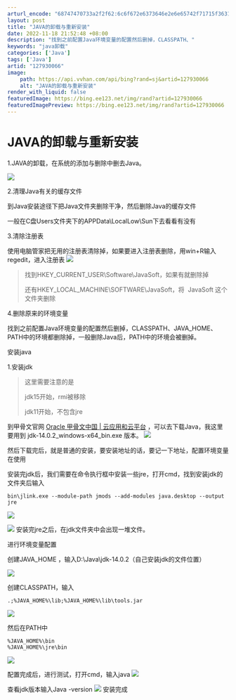 ```yaml
---
arturl_encode: "68747470733a2f2f62:6c6f672e6373646e2e6e65742f71715f36313839373134312f:61727469636c652f64657461696c732f313237393330303636"
layout: post
title: "JAVA的卸载与重新安装"
date: 2022-11-18 21:52:48 +08:00
description: "找到之前配置Java环境变量的配置然后删掉，CLASSPATH、"
keywords: "java卸载"
categories: ['Java']
tags: ['Java']
artid: "127930066"
image:
    path: https://api.vvhan.com/api/bing?rand=sj&artid=127930066
    alt: "JAVA的卸载与重新安装"
render_with_liquid: false
featuredImage: https://bing.ee123.net/img/rand?artid=127930066
featuredImagePreview: https://bing.ee123.net/img/rand?artid=127930066
---
```


# JAVA的卸载与重新安装

1.JAVA的卸载，在系统的添加与删除中删去Java。

![](https://i-blog.csdnimg.cn/blog_migrate/3e86443cdd31b3494d0382a4a0817492.png)

2.清理Java有关的缓存文件

到Java安装途径下把Java文件夹删除干净，然后删除Java的缓存文件

一般在C盘Users文件夹下的APPData\LocalLow\Sun下去看看有没有

3.清除注册表

使用电脑管家把无用的注册表清除掉，如果要进入注册表删除，用win+R输入regedit，进入注册表
![](https://i-blog.csdnimg.cn/blog_migrate/f08ae52efb1d986dbc5c90dde97f819a.png)

> 找到HKEY_CURRENT_USER\Software\JavaSoft，如果有就删除掉
>
> 还有HKEY_LOCAL_MACHINE\SOFTWARE\JavaSoft，将  JavaSoft 这个文件夹删除

4.删除原来的环境变量

找到之前配置Java环境变量的配置然后删掉，CLASSPATH、JAVA_HOME、PATH中的环境都删除掉，一般删除Java后，PATH中的环境会被删掉。

安装java

1.安装jdk

> 这里需要注意的是
>
> jdk15开始，rmi被移除
>   
> jdk11开始，不包含jre

到甲骨文官网
[Oracle 甲骨文中国 | 云应用和云平台](https://www.oracle.com/cn/ "Oracle 甲骨文中国 | 云应用和云平台")
，可以去下载Java，我这里要用到
jdk-14.0.2_windows-x64_bin.exe
版本。
![](https://i-blog.csdnimg.cn/blog_migrate/1e66937cf516cd589075f6aa60ff06d0.png)

然后下载完后，就是普通的安装，要安装地址的话，要记一下地址，配置环境变量在使用

安装完jdk后，我们需要在命令执行框中安装一些jre，打开cmd，找到安装jdk的文件夹后输入

```
bin\jlink.exe --module-path jmods --add-modules java.desktop --output jre
```

![](https://i-blog.csdnimg.cn/blog_migrate/4063067ec3232d42761c7bfc08f8d4aa.jpeg)

![](https://i-blog.csdnimg.cn/blog_migrate/8917939371e6aa4a8a7c0e224e8cf7c9.png)
安装完jre之后，在jdk文件夹中会出现一堆文件。

进行环境变量配置

创建JAVA_HOME ，输入D:\Java\jdk-14.0.2（自己安装jdk的文件位置）

![](https://i-blog.csdnimg.cn/blog_migrate/2cf5112a007be3a17d5d67523fb5cc3f.png)

创建CLASSPATH，输入

```
.;%JAVA_HOME%\lib;%JAVA_HOME%\lib\tools.jar
```

![](https://i-blog.csdnimg.cn/blog_migrate/9a9fd4cdc857af2e31017c7f129af218.png)

然后在PATH中

```
%JAVA_HOME%\bin
%JAVA_HOME%\jre\bin
```

![](https://i-blog.csdnimg.cn/blog_migrate/1e0c3b7d000e76fe18668a2c63a85ed7.png)

配置完成后，进行测试，打开cmd，输入java
![](https://i-blog.csdnimg.cn/blog_migrate/ebcf36f6830c3fb12fee43e66a1a3a73.png)

查看jdk版本输入Java -version
![](https://i-blog.csdnimg.cn/blog_migrate/0b01e957f54bb4d52a2108ca66b957cd.png)
安装完成